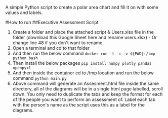 A simple Python script to create a polar area chart and fill it on with some values and labels.

#How to run
##Executive Assessment Script
1. Create a folder and place the attached script & Users.xlsx file in the folder (download this Google Sheet here and rename users.xlsx) - Or change line 48 if you don't want to rename.
2. Open a terminal and cd to that folder
3. And then run the below command
`docker run -t -i -v ${PWD}:/tmp python bash`
4. Then install the below packages
`pip install numpy plotly pandas openpyxl`
5. And then inside the container cd to /tmp location and run the below command
`python main.py`
6. Above command will generate an Assesment.html file inside the same directory, all of the diagrams will be in a single html page labelled, scroll down.
You only need to duplicate the tabs and keep the format for each of the people you want to perform an assessment of. Label each tab with the person's name as the script uses this as a label for the diagrams.
